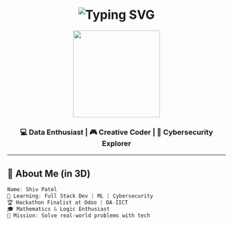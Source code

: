 <h1 align="center">
  <img src="https://readme-typing-svg.demolab.com?font=Fira+Code&size=28&duration=3000&pause=1000&center=true&width=500&lines=Hey+There!+I'm+Shiv+Patel+🚀;Welcome+to+My+Universe+🌌" alt="Typing SVG" />
</h1>

<p align="center">
  <img src="https://i.ibb.co/7kXyH2P/dev-avatar.gif" width="200" />
</p>

<h3 align="center">💻 Data Enthusiast | 🎮 Creative Coder | 🧠 Cybersecurity Explorer</h3>

---

## 🧊 About Me (in 3D)

```glsl
Name: Shiv Patel
🌱 Learning: Full Stack Dev | ML | Cybersecurity
🏆 Hackathon Finalist at Odoo | DA-IICT
🎓 Mathematics & Logic Enthusiast
🎯 Mission: Solve real-world problems with tech
